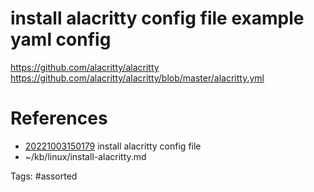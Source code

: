 # install alacritty  config file example yaml config
https://github.com/alacritty/alacritty
https://github.com/alacritty/alacritty/blob/master/alacritty.yml

# References
- [20221003150179](/zet/20221003150179/README.md) install alacritty  config file
- ~/kb/linux/install-alacritty.md

Tags:
    #assorted

